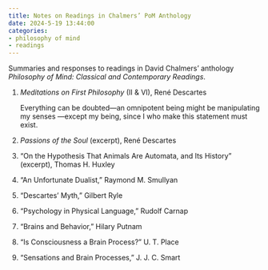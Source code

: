 ```yaml
---
title: Notes on Readings in Chalmers’ PoM Anthology
date: 2024-5-19 13:44:00
categories:
- philosophy of mind
- readings
---
```


Summaries and responses to readings in David Chalmers’ anthology
*Philosophy of Mind: Classical and Contemporary Readings*.

1. *Meditations on First Philosophy* (II & VI), René Descartes

   Everything can be doubted—an omnipotent being might be manipulating my senses
   —except my being, since I who make this statement must exist.

2. *Passions of the Soul* (excerpt), René Descartes
3. “On the Hypothesis That Animals Are Automata, and Its History” (excerpt),
   Thomas H. Huxley
4. “An Unfortunate Dualist,” Raymond M. Smullyan
5. “Descartes’ Myth,” Gilbert Ryle
6. “Psychology in Physical Language,” Rudolf Carnap
7. “Brains and Behavior,” Hilary Putnam
8. “Is Consciousness a Brain Process?” U. T. Place
9. “Sensations and Brain Processes,” J. J. C. Smart
